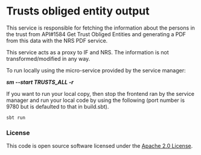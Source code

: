 # Trusts obliged entity output

This service is responsible for fetching the information about the persons in the trust from API#1584 Get Trust Obliged Entities and generating a PDF from this data with the NRS PDF service.

This service acts as a proxy to IF and NRS. The information is not transformed/modified in any way.

To run locally using the micro-service provided by the service manager:

***sm --start TRUSTS_ALL -r***

If you want to run your local copy, then stop the frontend ran by the service manager and run your local code by using the following (port number is 9780 but is defaulted to that in build.sbt).

`sbt run`

### License

This code is open source software licensed under the [Apache 2.0 License]("http://www.apache.org/licenses/LICENSE-2.0.html").

